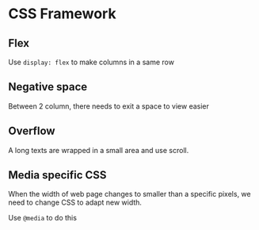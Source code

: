 # CSS Framework

## Flex
Use `display: flex` to make columns in a same row

## Negative space
Between 2 column, there needs to exit a space to view easier

## Overflow
A long texts are wrapped in a small area and use scroll.

## Media specific CSS
When the width of web page changes to smaller than a specific pixels, we need to change CSS to adapt new width. 

Use `@media` to do this
